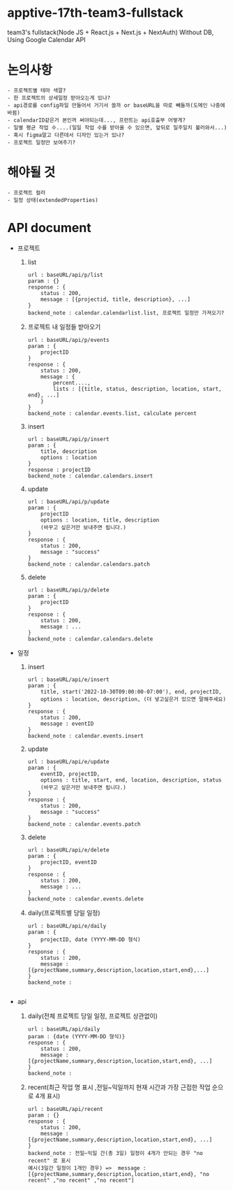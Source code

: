 # apptive-17th-team3-fullstack
team3's fullstack(Node JS + React.js + Next.js + NextAuth)
Without DB, Using Google Calendar API

# 논의사항
    - 프로젝트별 테마 색깔?
    - 한 프로젝트의 상세일정 받아오는게 있나?
    - api경로를 config파일 만들어서 거기서 쓸까 or baseURL을 따로 빼둘까(도메인 나중에 바뀜)
    - calendarID같은거 본인꺼 써야되는데..., 프런트는 api호출부 어떻게?
    - 일별 평균 작업 수....(일일 작업 수를 받아올 수 있으면, 앞뒤로 일주일치 불러와서...)
    - 혹시 figma말고 다른데서 디자인 있는거 있나?
    - 프로젝트 일정만 보여주기?

# 해야될 것
    - 프로젝트 컬러
    - 일정 상태(extendedProperties)

# API document
- 프로젝트
    1. list
        ```
        url : baseURL/api/p/list
        param : {}
        response : {
            status : 200,
            message : [{projectid, title, description}, ...]
        }
        backend_note : calendar.calendarlist.list, 프로젝트 일정만 가져오기?
        ```
    2. 프로젝트 내 일정들 받아오기
        ```
        url : baseURL/api/p/events
        param : {
            projectID
        }
        response : {
            status : 200,
            message : {
                percent....,
                lists : [{title, status, description, location, start, end}, ...]
            }
        }
        backend_note : calendar.events.list, calculate percent
        ```
    3. insert
        ```
        url : baseURL/api/p/insert
        param : {
            title, description
            options : location
        }
        response : projectID
        backend_note : calendar.calendars.insert
        ```
    4. update
        ```
        url : baseURL/api/p/update
        param : {
            projectID
            options : location, title, description
            (바꾸고 싶은거만 보내주면 됩니다.)
        }
        response : {
            status : 200,
            message : "success"
        }
        backend_note : calendar.calendars.patch
        ```
    5. delete
        ```
        url : baseURL/api/p/delete
        param : {
            projectID
        }
        response : {
            status : 200,
            message : ...
        }
        backend_note : calendar.calendars.delete
        ```

- 일정
    1. insert
        ```
        url : baseURL/api/e/insert
        param : {
            title, start('2022-10-30T09:00:00-07:00'), end, projectID,
            options : location, description, (더 넣고싶은거 있으면 말해주세요)
        }
        response : {
            status : 200,
            message : eventID
        }
        backend_note : calendar.events.insert
        ```
    2. update
        ```
        url : baseURL/api/e/update
        param : {
            eventID, projectID,
            options : title, start, end, location, description, status
            (바꾸고 싶은거만 보내주면 됩니다.)
        }
        response : {
            status : 200,
            message : "success"
        }
        backend_note : calendar.events.patch
        ```
    2. delete
        ```
        url : baseURL/api/e/delete
        param : {
            projectID, eventID
        }
        response : {
            status : 200,
            message : ...
        }
        backend_note : calendar.events.delete
        ```

    3. daily(프로젝트별 당일 일정)
        ```
        url : baseURL/api/e/daily
        param : {
            projectID, date (YYYY-MM-DD 형식)
        }
        response : {
            status : 200,
            message : [{projectName,summary,description,location,start,end},...]
        }
        backend_note :
    
        ```
- api
    1. daily(전체 프로젝트 당일 일정, 프로젝트 상관없이)
        ```
        url : baseURL/api/daily
        param : {date (YYYY-MM-DD 형식)}
        response : {
            status : 200,
            message : [{projectName,summary,description,location,start,end}, ...]
        }
        backend_note : 
        ```
    2. recent(최근 작업 명 표시 ,전일~익일까지 현재 시간과 가장 근접한 작업 순으로 4개 표시)
        ```
        url : baseURL/api/recent
        param : {}
        response : {
            status : 200,
            message : [{projectName,summary,description,location,start,end}, ...]
        }
        backend_note : 전일~익일 간(총 3일) 일정이 4개가 안되는 경우 "no recent" 로 표시
        예시(3일간 일정이 1개인 경우) =>  message : [{projectName,summary,description,location,start,end}, "no recent" ,"no recent" ,"no recent"]
        ```        